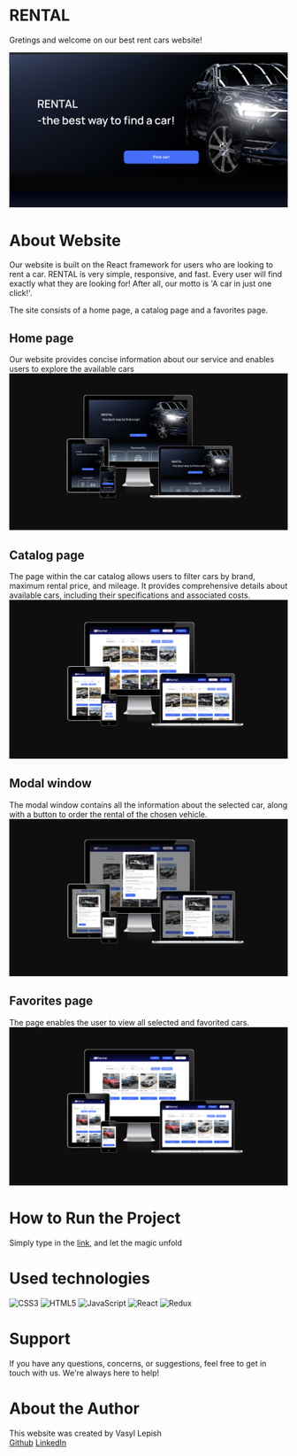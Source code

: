 # RENTAL

Gretings and welcome on our best rent cars website!

![RENTAL](https://github.com/AlessioItaliano/car-rent/blob/main/public/readme/Rental.png)

# About Website

Our website is built on the React framework for users who are looking to rent a
car. RENTAL is very simple, responsive, and fast. Every user will find exactly
what they are looking for! After all, our motto is 'A car in just one click!'.

The site consists of a home page, a catalog page and a favorites page.

## Home page

Our website provides concise information about our service and enables users to
explore the available cars
![HomePage](https://github.com/AlessioItaliano/car-rent/blob/main/public/readme/HomePage.png)

## Catalog page

The page within the car catalog allows users to filter cars by brand, maximum
rental price, and mileage. It provides comprehensive details about available
cars, including their specifications and associated costs.
![CatalogPage](https://github.com/AlessioItaliano/car-rent/blob/main/public/readme/CatalogPage.png)

## Modal window

The modal window contains all the information about the selected car, along with
a button to order the rental of the chosen vehicle.
![ModalWindow](https://github.com/AlessioItaliano/car-rent/blob/main/public/readme/Modal.png)

## Favorites page

The page enables the user to view all selected and favorited cars.
![FavoritesPage](https://github.com/AlessioItaliano/car-rent/blob/main/public/readme/FavoritePage.png)

# How to Run the Project

Simply type in the [link](https://alessioitaliano.github.io/car-rent/), and let
the magic unfold

# Used technologies

![CSS3](https://img.shields.io/badge/css3-%231572B6.svg?style=for-the-badge&logo=css3&logoColor=white)
![HTML5](https://img.shields.io/badge/html5-%23E34F26.svg?style=for-the-badge&logo=html5&logoColor=white)
![JavaScript](https://img.shields.io/badge/javascript-%23323330.svg?style=for-the-badge&logo=javascript&logoColor=%23F7DF1E)
![React](https://img.shields.io/badge/react-%2320232a.svg?style=for-the-badge&logo=react&logoColor=%2361DAFB)
![Redux](https://img.shields.io/badge/redux-%23593d88.svg?style=for-the-badge&logo=redux&logoColor=white)

# Support

If you have any questions, concerns, or suggestions, feel free to get in touch
with us. We're always here to help!

# About the Author

This website was created by Vasyl Lepish  
[Github](https://github.com/AlessioItaliano)
[LinkedIn](https://www.linkedin.com/in/vasyl-lepish/)
